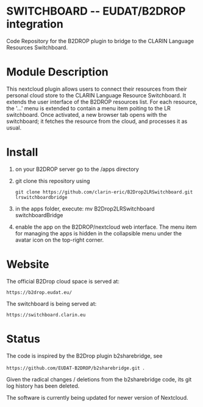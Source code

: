 # SWITCHBOARD -- EUDAT/B2DROP integration
Code Repository for the B2DROP plugin to bridge to the CLARIN Language Resources Switchboard.

# Module Description

This nextcloud plugin allows users to connect their resources from their personal cloud store to the
CLARIN Language Resource Switchboard.  It extends the user interface of the B2DROP resources
list. For each resource, the '...' menu is extended to contain a menu item poiting to the LR
switchboard. Once activated, a new browser tab opens with the switchboard; it fetches the resource
from the cloud, and processes it as usual.

# Install

1. on your B2DROP server go to the <nextcloud>/apps directory
2. git clone this repository using

   ```git clone https://github.com/clarin-eric/B2Drop2LRSwitchboard.git lrswitchboardbridge ```

3. in the apps folder, execute: mv B2Drop2LRSwitchboard switchboardBridge
4. enable the app on the B2DROP/nextcloud web interface. The menu item for managing the apps is hidden in the collapsible menu under the avatar icon on the top-right corner. 

# Website

The official B2Drop cloud space is served at:

```https://b2drop.eudat.eu/ ```

The switchboard is being served at:

```https://switchboard.clarin.eu ```


# Status

The code is inspired by the B2Drop plugin b2sharebridge, see

```https://github.com/EUDAT-B2DROP/b2sharebridge.git ```.

Given the radical changes / deletions from the b2sharebridge code, its git log history has been
deleted.

The software is currently being updated for newer version of Nextcloud.



